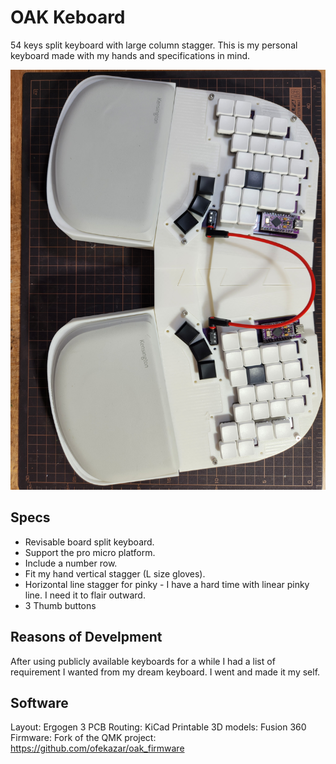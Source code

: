 # OAK Keboard
54 keys split keyboard with large column stagger. This is my personal keyboard made with my hands and specifications in
mind.

![OAK Image](images/oaktop.jpg)

## Specs
* Revisable board split keyboard.
* Support the pro micro platform.
* Include a number row.
* Fit my hand vertical stagger (L size gloves).
* Horizontal line stagger for pinky - I have a hard time with linear pinky line. I need it to flair outward.
* 3 Thumb buttons

## Reasons of Develpment
After using publicly available keyboards for a while I had a list of requirement I wanted from my dream keyboard. I went and made it 
my self.

## Software
Layout: Ergogen 3
PCB Routing: KiCad
Printable 3D models: Fusion 360
Firmware: Fork of the QMK project: https://github.com/ofekazar/oak_firmware
